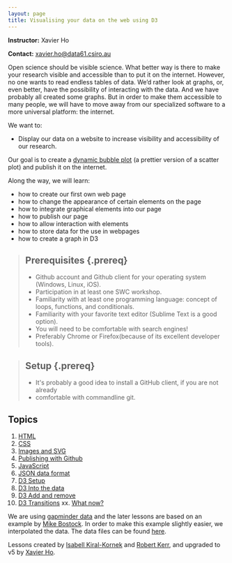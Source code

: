 ```yaml
---
layout: page
title: Visualising your data on the web using D3
---
```


**Instructor:** Xavier Ho

**Contact:** xavier.ho@data61.csiro.au

Open science should be visible science. What better way is there to make your 
research visible and accessible than to put it on the internet. However, no one 
wants to read endless tables of data. We’d rather look at graphs, or, even 
better, have the possibility of interacting with the data. And we have probably 
all created some graphs. But in order to make them  accessible to many people, 
we will have to move away from our specialized software to a more universal 
platform: the internet. 

We want to:

* Display our data on a website to increase visibility and accessibility of our 
  research.

Our goal is to create a [dynamic bubble plot](http://bost.ocks.org/mike/nations/) (a prettier version of a scatter plot) and publish it on the internet.

Along the way, we will learn:

* how to create our first own web page
* how to change the appearance of certain elements on the page
* how to integrate graphical elements into our page
* how to publish our page 
* how to allow interaction with elements
* how to store data for the use in webpages
* how to create a graph in D3

> ## Prerequisites {.prereq}
>
> * Github account and Github client for your operating system (Windows, Linux, iOS).
> * Participation in at least one SWC workshop.
> * Familiarity with at least one programming language: concept of loops, functions, and conditionals.
> * Familiarity with your favorite text editor (Sublime Text is a good option).
> * You will need to be comfortable with search engines! 
> * Preferably Chrome or Firefox(because of its excellent developer tools).

> ## Setup {.prereq}
>
> * It's probably a good idea to install a GitHub client, if you are not already
> * comfortable with commandline git.

## Topics

1.  [HTML](01-html.html)
2.  [CSS](02-css.html)
3.  [Images and SVG](03-images-and-svg.html) 
4. 	[Publishing with Github](04-publishing-with-github.html)
5. 	[JavaScript](05-javascript.html)
6.	[JSON data format](06-json.html)
7.	[D3 Setup](07-d3setup.html)
8.	[D3 Into the data](08-d3enter.html)
9.	[D3 Add and remove](09-d3exit.html)
10. [D3 Transitions](10-d3update.html)
xx. [What now?](xx-d3future.html)

We are using [gapminder data](http://gapminder.org) and the later lessons are 
based on an example by [Mike Bostock](http://bost.ocks.org/mike/nations/). 
In order to make this example slightly easier, we interpolated the data. The 
data files can be found [here](https://github.com/IsaKiko/D3-visualising-data/blob/gh-pages/code/nations.json).

Lessons created by [Isabell Kiral-Kornek](https://github.com/isakiko) and 
[Robert Kerr](https://github.com/robrkerr), and upgraded to v5 by 
[Xavier Ho](https://github.com/Spaxe).
